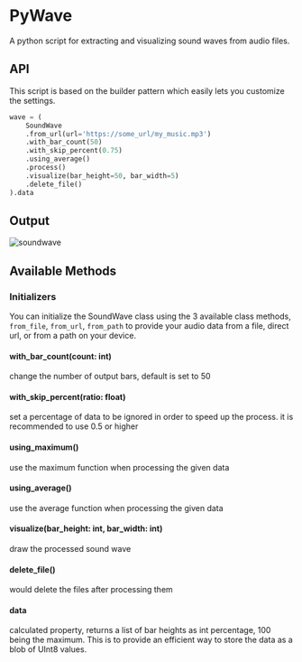 # PyWave
A python script for extracting and visualizing sound waves from audio files.

## API
This script is based on the builder pattern which easily lets you customize the settings.

``` python
wave = (
    SoundWave
    .from_url(url='https://some_url/my_music.mp3')
    .with_bar_count(50)
    .with_skip_percent(0.75)
    .using_average()
    .process()
    .visualize(bar_height=50, bar_width=5)
    .delete_file()
).data
```

## Output
![soundwave](https://user-images.githubusercontent.com/23535123/63124848-36ee1a00-bf7a-11e9-9992-2627775cd3c1.png)



## Available Methods

### Initializers
You can initialize the SoundWave class using the 3 available class methods,
`from_file`, `from_url`, `from_path` to provide your audio data from a file, direct url, or from a path on your device.

#### with_bar_count(count: int)
change the number of output bars, default is set to 50

#### with_skip_percent(ratio: float)
set a percentage of data to be ignored in order to speed up the process. it is recommended to use 0.5 or higher

#### using_maximum()
use the maximum function when processing the given data

#### using_average()
use the average function when processing the given data

#### visualize(bar_height: int, bar_width: int)
draw the processed sound wave

#### delete_file()
would delete the files after processing them

#### data
calculated property, returns a list of bar heights as int percentage, 100 being the maximum. This is to provide an efficient way to store the data as a blob of UInt8 values. 
